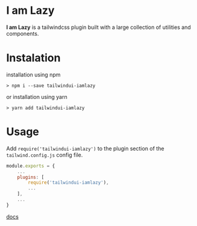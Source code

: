 # I am Lazy
**I am Lazy** is a tailwindcss plugin built with a large collection of utilities and components.
# Instalation
installation using npm
```shell
> npm i --save tailwindui-iamlazy
```
or installation using yarn
```shell
> yarn add tailwindui-iamlazy
```
# Usage
Add `require('tailwindui-iamlazy')` to the plugin section of the `tailwind.config.js` config file.
```js
module.exports = {
    ...
    plugins: [
        require('tailwindui-iamlazy'),
        ...
    ],
    ...
}
```
[docs](docs/README.md)